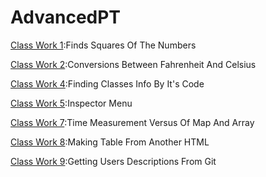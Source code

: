 # AdvancedPT

[Class Work 1](https://ozerberkay.github.io/AdvancedPT/Square.html):Finds Squares Of The Numbers

[Class Work 2](https://ozerberkay.github.io/AdvancedPT/temperature.html):Conversions Between Fahrenheit And Celsius

[Class Work 4](https://ozerberkay.github.io/AdvancedPT/CW4.html):Finding Classes Info By It's Code

[Class Work 5](https://ozerberkay.github.io/AdvancedPT/305/work/CW5.html):Inspector Menu

[Class Work 7](https://ozerberkay.github.io/AdvancedPT/CW7/Timing.html):Time Measurement Versus Of Map And Array

[Class Work 8](https://ozerberkay.github.io/AdvancedPT/CW8/Make%20a%20Table.html):Making Table From Another HTML

[Class Work 9](https://ozerberkay.github.io/AdvancedPT/cw9.html):Getting Users Descriptions From Git
